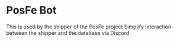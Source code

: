 # PosFe Bot

This is used by the shipper of the PosFe project
Simplify interaction between the shipper and the database via Discord
